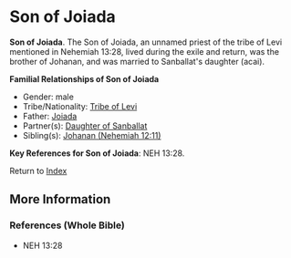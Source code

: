 # Son of Joiada
**Son of Joiada**. 
The Son of Joiada, an unnamed priest of the tribe of Levi mentioned in Nehemiah 13:28, lived during the exile and return, was the brother of Johanan, and was married to Sanballat's daughter (acai). 




**Familial Relationships of Son of Joiada**


* Gender: male
* Tribe/Nationality: [Tribe of Levi](../../../groups/md/acai/Levi.md)
* Father: [Joiada](Joiada.2.md)
* Partner(s): [Daughter of Sanballat](DaughterOfSanballat.md)
* Sibling(s): [Johanan (Nehemiah 12:11)](Johanan.9.md)




**Key References for Son of Joiada**: 
NEH 13:28. 






Return to [Index](00-Index.md)

## More Information

### References (Whole Bible)

* NEH 13:28



